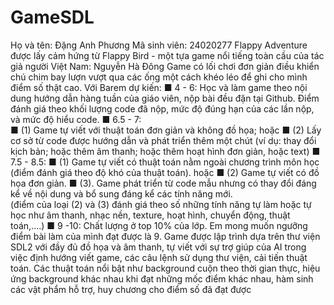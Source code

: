 # GameSDL
Họ và tên: Đặng Anh Phương    Mã sinh viên: 24020277
  Flappy Adventure được lấy cảm hứng từ Flappy Bird - một tựa game nổi tiếng toàn cầu của tác giả người Việt Nam: Nguyễn Hà Đông
  Game có lối chơi đơn giản điều khiển chú chim bay lượn vượt qua các ống một cách khéo léo để ghi cho mình điểm số thật cao.
Với Barem dự kiến:
    ■	4 - 6: Học và làm game theo nội dung hướng dẫn hàng tuần của giáo viên, nộp bài đều đặn tại Github. Điểm đánh giá theo khối lượng code đã nộp, mức độ đúng hạn của các lần                nộp, và mức độ hiểu code.
    ■	6.5 - 7:  
      ■	(1) Game tự viết với thuật toán đơn giản và không đồ họa; hoặc 
      ■	(2) Lấy cơ sở từ code được hướng dẫn và phát triển thêm một chút (ví dụ: thay đổi kịch bản; hoặc thêm âm thanh; hoặc thêm hoạt hình đơn giản, hoặc text)
    ■	7.5 - 8.5: 
      ■	(1) Game tự viết có thuật toán nằm ngoài chương trình môn học (điểm đánh giá theo độ khó của thuật toán). hoặc
      ■	(2) Game tự viết có đồ họa đơn giản. 
      ■	(3). Game phát triển từ code mẫu nhưng có thay đổi đáng kể về nội dung và bổ sung đáng kể các tính năng mới.  
      (điểm của loại (2) và  (3) đánh giá theo số những tính năng tự làm hoặc tự học như âm thanh, nhạc nền, texture, hoạt hình, chuyển động, thuật toán,....) 
    ■	9 -10: Chất lượng ở top 10% của lớp.
Em mong muốn ngưỡng điểm bài làm của mình đạt được là 9.
Game được lập trình dựa trên thư viện SDL2 với đầy đủ đồ họa và âm thanh, tự viết với sự trợ giúp của AI trong việc định hướng viết game, các câu lệnh sử dụng thư viện, cải tiến thuật toán.
Các thuật toán nổi bật như background cuộn theo thời gian thực, hiệu ứng background khác nhau khi đạt những mốc điểm khác nhau, hàm sinh các vật phẩm hỗ trợ, huy chương cho điểm số đã đạt được
